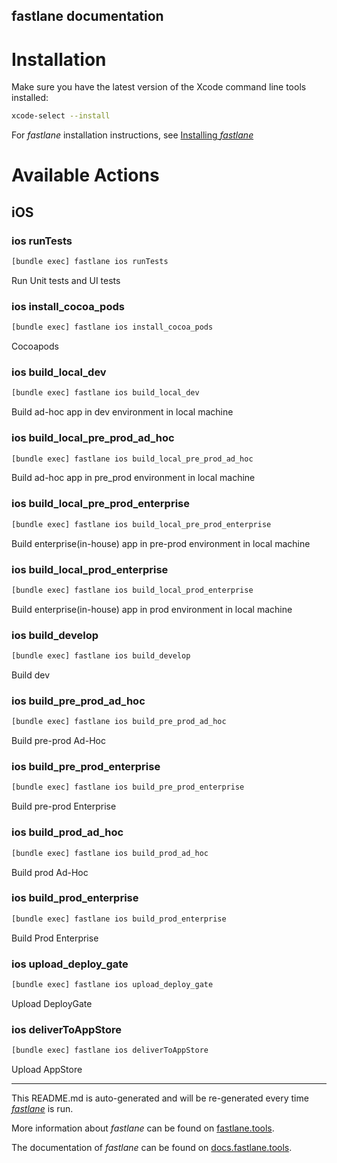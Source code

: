 fastlane documentation
----

# Installation

Make sure you have the latest version of the Xcode command line tools installed:

```sh
xcode-select --install
```

For _fastlane_ installation instructions, see [Installing _fastlane_](https://docs.fastlane.tools/#installing-fastlane)

# Available Actions

## iOS

### ios runTests

```sh
[bundle exec] fastlane ios runTests
```

Run Unit tests and UI tests

### ios install_cocoa_pods

```sh
[bundle exec] fastlane ios install_cocoa_pods
```

Cocoapods

### ios build_local_dev

```sh
[bundle exec] fastlane ios build_local_dev
```

Build ad-hoc app in dev environment in local machine

### ios build_local_pre_prod_ad_hoc

```sh
[bundle exec] fastlane ios build_local_pre_prod_ad_hoc
```

Build ad-hoc app in pre_prod environment in local machine

### ios build_local_pre_prod_enterprise

```sh
[bundle exec] fastlane ios build_local_pre_prod_enterprise
```

Build enterprise(in-house) app in pre-prod environment in local machine

### ios build_local_prod_enterprise

```sh
[bundle exec] fastlane ios build_local_prod_enterprise
```

Build enterprise(in-house) app in prod environment in local machine

### ios build_develop

```sh
[bundle exec] fastlane ios build_develop
```

Build dev

### ios build_pre_prod_ad_hoc

```sh
[bundle exec] fastlane ios build_pre_prod_ad_hoc
```

Build pre-prod Ad-Hoc

### ios build_pre_prod_enterprise

```sh
[bundle exec] fastlane ios build_pre_prod_enterprise
```

Build pre-prod Enterprise

### ios build_prod_ad_hoc

```sh
[bundle exec] fastlane ios build_prod_ad_hoc
```

Build prod Ad-Hoc

### ios build_prod_enterprise

```sh
[bundle exec] fastlane ios build_prod_enterprise
```

Build Prod Enterprise

### ios upload_deploy_gate

```sh
[bundle exec] fastlane ios upload_deploy_gate
```

Upload DeployGate

### ios deliverToAppStore

```sh
[bundle exec] fastlane ios deliverToAppStore
```

Upload AppStore

----

This README.md is auto-generated and will be re-generated every time [_fastlane_](https://fastlane.tools) is run.

More information about _fastlane_ can be found on [fastlane.tools](https://fastlane.tools).

The documentation of _fastlane_ can be found on [docs.fastlane.tools](https://docs.fastlane.tools).
